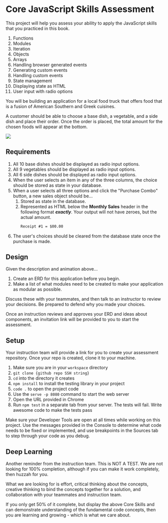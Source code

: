 # Core JavaScript Skills Assessment

This project will help you assess your ability to apply the JavaScript skills that you practiced in this book.

1. Functions
1. Modules
1. Iteration
1. Objects
1. Arrays
1. Handling browser generated events
1. Generating custom events
1. Handling custom events
1. State management
1. Displaying state as HTML
1. User input with radio options

You will be building an application for a local food truck that offers food that is a fusion of American Southern and Greek cuisines.

A customer should be able to choose a base dish, a vegetable, and a side dish and place their order. Once the order is placed, the total amount for the chosen foods will appear at the bottom.

![](./images/book-4-assessment.gif)

## Requirements

1. All 10 base dishes should be displayed as radio input options.
1. All 9 vegetables should be displayed as radio input options.
1. All 6 side dishes should be displayed as radio input options.
1. When the user selects an item in any of the three columns, the choice should be stored as state in your database.
1. When a user selects all three options and click the "Purchase Combo" button, a new sales object should be...
    1. Stored as state in the database.
    1. Represented as HTML below the **Monthly Sales** header in the following format **_exactly_**. Your output will not have zeroes, but the actual amount.
        ```html
        Receipt #1 = $00.00
        ```
1. The user's choices should be cleared from the database state once the purchase is made.

## Design

Given the description and animation above...

1. Create an ERD for this application before you begin.
1. Make a list of what modules need to be created to make your application as modular as possible.

Discuss these with your teammates, and then talk to an instructor to review your decisions. Be prepared to defend why you made your choices.

Once an instruction reviews and approves your ERD and ideas about components, an invitation link will be provided to you to start the assessment.

## Setup

Your instruction team will provide a link for you to create your assessment repository. Once your repo is created, clone it to your machine.

1. Make sure you are in your `workspace` directory
1. `git clone {github repo SSH string}`
1. `cd` into the directory it creates
2. `npm install` to install the testing library in your project
3. `code .` to open the project code
4. Use the `serve -p 8080` command to start the web server
5. Open the URL provided in Chrome
6. Run `npm test` in a separate tab from your server. The tests will fail. Write awesome code to make the tests pass

Make sure your Developer Tools are open at all times while working on this project. Use the messages provided in the Console to determine what code needs to be fixed or implemented, and use breakpoints in the Sources tab to step through your code as you debug.

## Deep Learning

Another reminder from the instruction team. This is NOT A TEST. We are not looking for 100% completion, although if you can make it work completely, then huzzah for you.

What we are looking for is effort, critical thinking about the concepts, creative thinking to bind the concepts together for a solution, and collaboration with your teammates and instruction team.

If you only get 50% of it complete, but display the above Core Skills and can demonstrate understanding of the fundamental code concepts, then you are learning and growing - which is what we care about.
